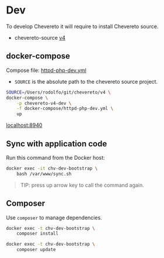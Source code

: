 # Dev

To develop Chevereto it will require to install Chevereto source.

* chevereto-source [v4](https://github.com/chevereto/v4)

## docker-compose

Compose file: [httpd-php-dev.yml](docker-compose/httpd-php-dev.yml)

* `SOURCE` is the absolute path to the chevereto source project.

```sh
SOURCE=/Users/rodolfo/git/chevereto/v4 \
docker-compose \
    -p chevereto-v4-dev \
    -f docker-compose/httpd-php-dev.yml \
    up
```

[localhost:8940](http://localhost:8940)

## Sync with application code

Run this command from the Docker host:

```sh
docker exec -it chv-dev-bootstrap \
    bash /var/www/sync.sh
```

> TIP: press up arrow key to call the command again.

## Composer

Use `composer` to manage dependencies.

```sh
docker exec -t chv-dev-bootstrap \
    composer install
```

```sh
docker exec -t chv-dev-bootstrap \
    composer update
```
